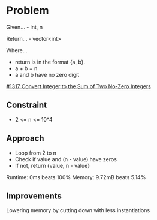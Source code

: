 
# Problem
Given...
    - int, n

Return...
    - vector\<int>

Where...
- return is in the format \{a, b}.
- a + b = n
- a and b have no zero digit

[\#1317 Convert Integer to the Sum of Two No-Zero Integers](https://leetcode.com/problems/convert-integer-to-the-sum-of-two-no-zero-integers/description/?envType=daily-question&envId=2025-09-08)

## Constraint
- 2 <= n <= 10^4

## Approach
- Loop from 2 to n
- Check if value and \(n - value) have zeros
- If not, return \{value, n - value}

Runtime:
0ms beats 100%
Memory:
9.72mB beats 5.14%

## Improvements
Lowering memory by cutting down with less instantiations
